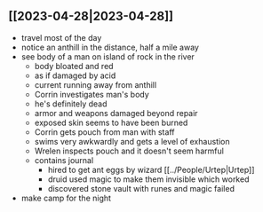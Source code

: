 ## [[2023-04-28|2023-04-28]]
- travel most of the day
- notice an anthill in the distance, half a mile away
- see body of a man on island of rock in the river
	- body bloated and red
	- as if damaged by acid
	- current running away from anthill
	- Corrin investigates man's body
	- he's definitely dead
	- armor and weapons damaged beyond repair
	- exposed skin seems to have been burned
	- Corrin gets pouch from man with staff
	- swims very awkwardly and gets a level of exhaustion
	- Wrelen inspects pouch and it doesn't seem harmful
	- contains journal
		- hired to get ant eggs by wizard [[../People/Urtep|Urtep]]
		- druid used magic to make them invisible which worked
		- discovered stone vault with runes and magic failed
- make camp for the night